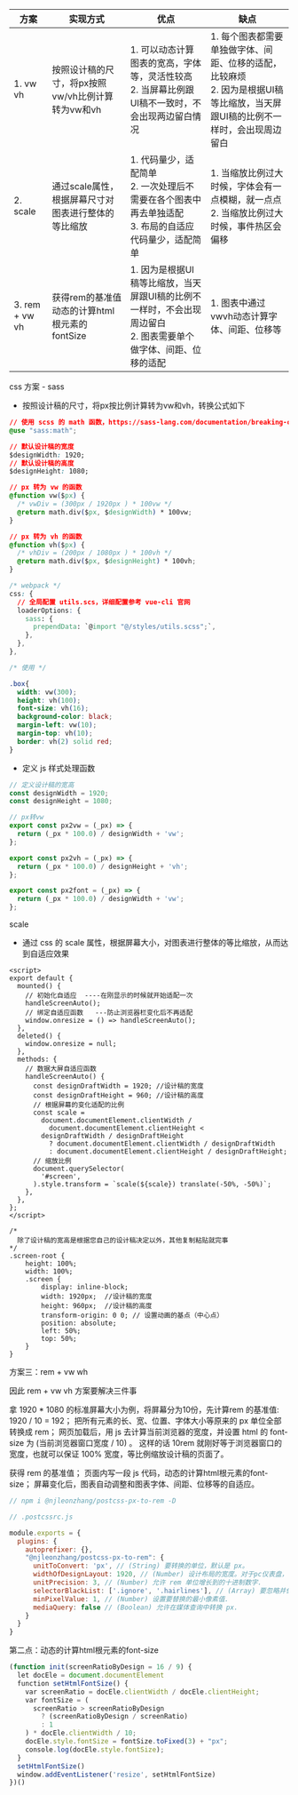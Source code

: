 

| 方案 | 实现方式 | 优点 | 缺点 |
| ---- | -------- | ---- | ---- |
| 1. vw vh | 按照设计稿的尺寸，将px按照vw/vh比例计算转为vw和vh | 1. 可以动态计算图表的宽高，字体等，灵活性较高<br>2. 当屏幕比例跟UI稿不一致时，不会出现两边留白情况 | 1. 每个图表都需要单独做字体、间距、位移的适配，比较麻烦<br>2. 因为是根据UI稿等比缩放，当天屏跟UI稿的比例不一样时，会出现周边留白 |
| 2. scale | 通过scale属性，根据屏幕尺寸对图表进行整体的等比缩放 | 1. 代码量少，适配简单<br>2. 一次处理后不需要在各个图表中再去单独适配<br>3. 布局的自适应代码量少，适配简单 | 1. 当缩放比例过大时候，字体会有一点模糊，就一点点<br>2. 当缩放比例过大时候，事件热区会偏移 |
| 3. rem + vw vh | 获得rem的基准值<br>动态的计算html根元素的fontSize | 1. 因为是根据UI稿等比缩放，当天屏跟UI稿的比例不一样时，不会出现周边留白<br>2. 图表需要单个做字体、间距、位移的适配 | 1. 图表中通过vwvh动态计算字体、间距、位移等 |

css 方案 - sass
- 按照设计稿的尺寸，将px按比例计算转为vw和vh，转换公式如下

```css
// 使用 scss 的 math 函数，https://sass-lang.com/documentation/breaking-changes/slash-div
@use "sass:math";

// 默认设计稿的宽度
$designWidth: 1920;
// 默认设计稿的高度
$designHeight: 1080;

// px 转为 vw 的函数
@function vw($px) {
  /* vwDiv = (300px / 1920px ) * 100vw */
  @return math.div($px, $designWidth) * 100vw;
}

// px 转为 vh 的函数
@function vh($px) {
  /* vhDiv = (200px / 1080px ) * 100vh */
  @return math.div($px, $designHeight) * 100vh;
}

/* webpack */
css: {
  // 全局配置 utils.scs，详细配置参考 vue-cli 官网
  loaderOptions: {
    sass: {
      prependData: `@import "@/styles/utils.scss";`,
    },
  },
},

/* 使用 */

.box{
  width: vw(300);
  height: vh(100);
  font-size: vh(16);
  background-color: black;
  margin-left: vw(10);
  margin-top: vh(10);
  border: vh(2) solid red;
}

```

- 定义 js 样式处理函数

```js
// 定义设计稿的宽高
const designWidth = 1920;
const designHeight = 1080;

// px转vw
export const px2vw = (_px) => {
  return (_px * 100.0) / designWidth + 'vw';
};

export const px2vh = (_px) => {
  return (_px * 100.0) / designHeight + 'vh';
};

export const px2font = (_px) => {
  return (_px * 100.0) / designWidth + 'vw';
};

```

scale

- 通过 css 的 scale 属性，根据屏幕大小，对图表进行整体的等比缩放，从而达到自适应效果

```vue
<script>
export default {
  mounted() {
    // 初始化自适应  ----在刚显示的时候就开始适配一次
    handleScreenAuto();
    // 绑定自适应函数   ---防止浏览器栏变化后不再适配
    window.onresize = () => handleScreenAuto();
  },
  deleted() {
    window.onresize = null;
  },
  methods: {
    // 数据大屏自适应函数
    handleScreenAuto() {
      const designDraftWidth = 1920; //设计稿的宽度
      const designDraftHeight = 960; //设计稿的高度
      // 根据屏幕的变化适配的比例
      const scale =
        document.documentElement.clientWidth /
          document.documentElement.clientHeight <
        designDraftWidth / designDraftHeight
          ? document.documentElement.clientWidth / designDraftWidth
          : document.documentElement.clientHeight / designDraftHeight;
      // 缩放比例
      document.querySelector(
        '#screen',
      ).style.transform = `scale(${scale}) translate(-50%, -50%)`;
    },
  },
};
</script>

```

```less
/*
  除了设计稿的宽高是根据您自己的设计稿决定以外，其他复制粘贴就完事
*/  
.screen-root {
    height: 100%;
    width: 100%;
    .screen {
        display: inline-block;
        width: 1920px;  //设计稿的宽度
        height: 960px;  //设计稿的高度
        transform-origin: 0 0; // 设置动画的基点（中心点）
        position: absolute;
        left: 50%;
        top: 50%;
    }
}

```

方案三：rem + vw wh

因此 rem + vw vh 方案要解决三件事

拿 1920 * 1080 的标准屏幕大小为例，将屏幕分为10份，先计算rem 的基准值: 1920 / 10 = 192；
把所有元素的长、宽、位置、字体大小等原来的 px 单位全部转换成 rem；
网页加载后，用 js 去计算当前浏览器的宽度，并设置 html 的 font-size 为 (当前浏览器窗口宽度 / 10) 。
这样的话 10rem 就刚好等于浏览器窗口的宽度，也就可以保证 100% 宽度，等比例缩放设计稿的页面了。

获得 rem 的基准值；
页面内写一段 js 代码，动态的计算html根元素的font-size；
屏幕变化后，图表自动调整和图表字体、间距、位移等的自适应。

```js
// npm i @njleonzhang/postcss-px-to-rem -D

// .postcssrc.js

module.exports = {
  plugins: {
    autoprefixer: {},
    "@njleonzhang/postcss-px-to-rem": {
      unitToConvert: 'px', // (String) 要转换的单位，默认是 px。
      widthOfDesignLayout: 1920, // (Number) 设计布局的宽度。对于pc仪表盘，一般是 1920.
      unitPrecision: 3, // (Number) 允许 rem 单位增长到的十进制数字.
      selectorBlackList: ['.ignore', '.hairlines'], // (Array) 要忽略并保留为 px 的选择器.
      minPixelValue: 1, // (Number) 设置要替换的最小像素值.
      mediaQuery: false // (Boolean) 允许在媒体查询中转换 px.
    }
  }
}

```

第二点：动态的计算html根元素的font-size

```js
(function init(screenRatioByDesign = 16 / 9) {
  let docEle = document.documentElement
  function setHtmlFontSize() {
    var screenRatio = docEle.clientWidth / docEle.clientHeight;
    var fontSize = (
      screenRatio > screenRatioByDesign
        ? (screenRatioByDesign / screenRatio)
        : 1
    ) * docEle.clientWidth / 10;
    docEle.style.fontSize = fontSize.toFixed(3) + "px";
    console.log(docEle.style.fontSize);
  }
  setHtmlFontSize()
  window.addEventListener('resize', setHtmlFontSize)
})()

```